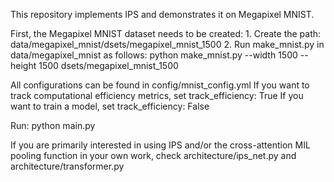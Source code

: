 This repository implements IPS and demonstrates it on Megapixel MNIST.

First, the Megapixel MNIST dataset needs to be created:
    1. Create the path: data/megapixel_mnist/dsets/megapixel_mnist_1500
    2. Run make_mnist.py in data/megapixel_mnist as follows:
    python make_mnist.py --width 1500 --height 1500 dsets/megapixel_mnist_1500

All configurations can be found in config/mnist_config.yml
If you want to track computational efficiency metrics, set track_efficiency: True
If you want to train a model, set track_efficiency: False

Run: python main.py

If you are primarily interested in using IPS and/or the cross-attention MIL pooling
function in your own work, check architecture/ips_net.py and architecture/transformer.py